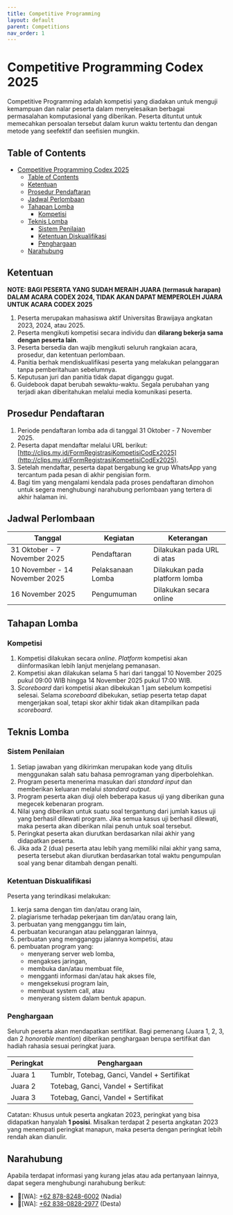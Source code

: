 ```yaml
---
title: Competitive Programming
layout: default
parent: Competitions
nav_order: 1
---
```


# Competitive Programming Codex 2025

Competitive Programming adalah kompetisi yang diadakan untuk menguji kemampuan dan nalar peserta dalam menyelesaikan berbagai permasalahan komputasional yang diberikan. Peserta dituntut untuk memecahkan persoalan tersebut dalam kurun waktu tertentu dan dengan metode yang seefektif dan seefisien mungkin.

## Table of Contents

- [Competitive Programming Codex 2025](#competitive-programming-codex-2025)
  - [Table of Contents](#table-of-contents)
  - [Ketentuan](#ketentuan)
  - [Prosedur Pendaftaran](#prosedur-pendaftaran)
  - [Jadwal Perlombaan](#jadwal-perlombaan)
  - [Tahapan Lomba](#tahapan-lomba)
    - [Kompetisi](#kompetisi)
  - [Teknis Lomba](#teknis-lomba)
    - [Sistem Penilaian](#sistem-penilaian)
    - [Ketentuan Diskualifikasi](#ketentuan-diskualifikasi)
    - [Penghargaan](#penghargaan)
  - [Narahubung](#narahubung)

## Ketentuan
**NOTE: BAGI PESERTA YANG SUDAH MERAIH JUARA (termasuk harapan) DALAM ACARA CODEX 2024, TIDAK AKAN DAPAT MEMPEROLEH JUARA UNTUK ACARA CODEX 2025**
1. Peserta merupakan mahasiswa aktif Universitas Brawijaya angkatan 2023, 2024, atau 2025.
2. Peserta mengikuti kompetisi secara individu dan **dilarang bekerja sama dengan peserta lain**.
3. Peserta bersedia dan wajib mengikuti seluruh rangkaian acara, prosedur, dan ketentuan perlombaan.
4. Panitia berhak mendiskualifikasi peserta yang melakukan pelanggaran tanpa pemberitahuan sebelumnya.
5. Keputusan juri dan panitia tidak dapat diganggu gugat.
6. Guidebook dapat berubah sewaktu-waktu. Segala perubahan yang terjadi akan diberitahukan melalui media komunikasi peserta.

## Prosedur Pendaftaran

1. Periode pendaftaran lomba ada di tanggal 31 Oktober - 7 November 2025. 
2. Peserta dapat mendaftar melalui URL berikut: [http://clips.my.id/FormRegistrasiKompetisiCodEx2025](http://clips.my.id/FormRegistrasiKompetisiCodEx2025). 
3. Setelah mendaftar, peserta dapat bergabung ke grup WhatsApp yang tercantum pada pesan di akhir pengisian form.
4. Bagi tim yang mengalami kendala pada proses pendaftaran dimohon untuk segera menghubungi narahubung perlombaan yang tertera di akhir halaman ini.

## Jadwal Perlombaan


| Tanggal                       | Kegiatan          | Keterangan                    |
|-------------------------------|-------------------|-------------------------------|
| 31 Oktober - 7 November 2025 | Pendaftaran       | Dilakukan pada URL di atas    |
| 10 November - 14 November 2025  | Pelaksanaan Lomba | Dilakukan pada platform lomba |
| 16 November 2025               | Pengumuman        | Dilakukan secara online       |

## Tahapan Lomba

### Kompetisi

1. Kompetisi dilakukan secara _online_. _Platform_ kompetisi akan diinformasikan lebih lanjut menjelang pemanasan.
2. Kompetisi akan dilakukan selama 5 hari dari tanggal 10 November 2025 pukul 09:00 WIB hingga 14 November 2025 pukul 17:00 WIB. 
3. _Scoreboard_ dari kompetisi akan dibekukan 1 jam sebelum kompetisi selesai. Selama _scoreboard_ dibekukan, setiap peserta tetap dapat mengerjakan soal, tetapi skor akhir tidak akan ditampilkan pada _scoreboard_.

## Teknis Lomba

### Sistem Penilaian

1. Setiap jawaban yang dikirimkan merupakan kode yang ditulis menggunakan salah satu bahasa pemrograman yang diperbolehkan.
2. Program peserta menerima masukan dari _standard input_ dan memberikan keluaran melalui _standard output_.
3. Program peserta akan diuji oleh beberapa kasus uji yang diberikan guna megecek kebenaran program.
4. Nilai yang diberikan untuk suatu soal tergantung dari jumlah kasus uji yang berhasil dilewati program. Jika semua kasus uji berhasil dilewati, maka peserta akan diberikan nilai penuh untuk soal tersebut.
5. Peringkat peserta akan diurutkan berdasarkan nilai akhir yang didapatkan peserta.
6. Jika ada 2 (dua) peserta atau lebih yang memiliki nilai akhir yang sama, peserta tersebut akan diurutkan berdasarkan total waktu pengumpulan soal yang benar ditambah dengan penalti.

### Ketentuan Diskualifikasi

Peserta yang terindikasi melakukan:
1. kerja sama dengan tim dan/atau orang lain,
2. plagiarisme terhadap pekerjaan tim dan/atau orang lain,
3. perbuatan yang mengganggu tim lain,
4. perbuatan kecurangan atau pelanggaran lainnya,
5. perbuatan yang mengganggu jalannya kompetisi, atau
6. pembuatan program yang:
    - menyerang server web lomba,
    - mengakses jaringan,
    - membuka dan/atau membuat file,
    - mengganti informasi dan/atau hak akses file,
    - mengeksekusi program lain,
    - membuat system call, atau
    - menyerang sistem dalam bentuk apapun.


### Penghargaan


Seluruh peserta akan mendapatkan sertifikat. Bagi pemenang (Juara 1, 2, 3, dan 2 _honorable mention_) diberikan penghargaan berupa sertifikat dan hadiah rahasia sesuai peringkat juara.

| Peringkat           | Penghargaan            |
|---------------------|------------------------|
| Juara 1             | Tumblr, Totebag, Ganci, Vandel + Sertifikat |
| Juara 2             | Totebag, Ganci, Vandel + Sertifikat |
| Juara 3             | Totebag, Ganci, Vandel + Sertifikat |

Catatan: Khusus untuk peserta angkatan 2023, peringkat yang bisa didapatkan hanyalah **1 posisi**. Misalkan terdapat 2 peserta angkatan 2023 yang menempati peringkat manapun, maka peserta dengan peringkat lebih rendah akan dianulir. 

## Narahubung

Apabila terdapat informasi yang kurang jelas atau ada pertanyaan lainnya, dapat segera menghubungi narahubung berikut:

- 👤[WA]: [+62 878-8248-6002](https://wa.me/+6287882486002) (Nadia)
- 👤[WA]: [+62 838-0828-2977](https://wa.me/+6283808282977) (Desta)


